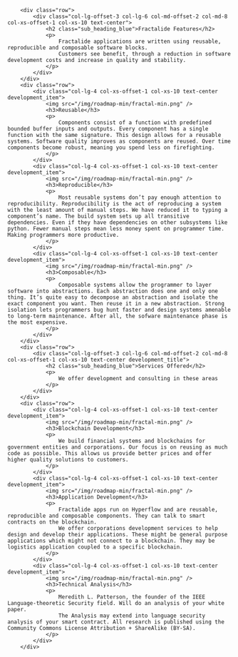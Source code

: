         <div class="row">
            <div class="col-lg-offset-3 col-lg-6 col-md-offset-2 col-md-8 col-xs-offset-1 col-xs-10 text-center">
                <h2 class="sub_heading_blue">Fractalide Features</h2>
                <p>
                    Fractalide applications are written using reusable, reproducible and composable software blocks.
                    Customers see benefit, through a reduction in software development costs and increase in quality and stability.
                </p>
            </div>
        </div>
        <div class="row">
            <div class="col-lg-4 col-xs-offset-1 col-xs-10 text-center development_item">
                <img src="/img/roadmap-min/fractal-min.png" />
                <h3>Reusable</h3>
                <p>
                    Components consist of a function with predefined bounded buffer inputs and outputs. Every component has a single function with the same signature. This design allows for a reusable systems. Software quality improves as components are reused. Over time components become robust, meaning you spend less on firefighting.
                </p>
            </div>
            <div class="col-lg-4 col-xs-offset-1 col-xs-10 text-center development_item">
                <img src="/img/roadmap-min/fractal-min.png" />
                <h3>Reproducible</h3>
                <p>
                    Most reusable systems don’t pay enough attention to reproducibility. Reproducibility is the act of reproducing a system with the least amount of manual steps. We have reduced it to typing a component’s name. The build system sets up all transitive dependencies. Even if they have dependencies on other subsystems like python. Fewer manual steps mean less money spent on programmer time. Making programmers more productive.
                </p>
            </div>
            <div class="col-lg-4 col-xs-offset-1 col-xs-10 text-center development_item">
                <img src="/img/roadmap-min/fractal-min.png" />
                <h3>Composable</h3>
                <p>
                    Composable systems allow the programmer to layer software into abstractions. Each abstraction does one and only one thing. It’s quite easy to decompose an abstraction and isolate the exact component you want. Then reuse it in a new abstraction. Strong isolation lets programmers bug hunt faster and design systems amenable to long-term maintenance. After all, the sofware maintenance phase is the most expensive.
                </p>
            </div>
        </div>
        <div class="row">
            <div class="col-lg-offset-3 col-lg-6 col-md-offset-2 col-md-8 col-xs-offset-1 col-xs-10 text-center development_title">
                <h2 class="sub_heading_blue">Services Offered</h2>
                <p>
                    We offer development and consulting in these areas
                </p>
            </div>
        </div>
        <div class="row">
            <div class="col-lg-4 col-xs-offset-1 col-xs-10 text-center development_item">
                <img src="/img/roadmap-min/fractal-min.png" />
                <h3>Blockchain Development</h3>
                <p>
                    We build financial systems and blockchains for government entities and corporations. Our focus is on reusing as much code as possible. This allows us provide better prices and offer higher quality solutions to customers.
                </p>
            </div>
            <div class="col-lg-4 col-xs-offset-1 col-xs-10 text-center development_item">
                <img src="/img/roadmap-min/fractal-min.png" />
                <h3>Application Development</h3>
                <p>
                    Fractalide apps run on Hyperflow and are reusable, reproducible and composable components. They can talk to smart contracts on the blockchain.
                    We offer corporations development services to help design and develop their applications. These might be general purpose applications which might not connect to a blockchain. They may be logistics application coupled to a specific blockchain.
                </p>
            </div>
            <div class="col-lg-4 col-xs-offset-1 col-xs-10 text-center development_item">
                <img src="/img/roadmap-min/fractal-min.png" />
                <h3>Technical Analysis</h3>
                <p>
                    Meredith L. Patterson, the founder of the IEEE Language-theoretic Security field. Will do an analysis of your white paper.
                    The Analysis may extend into language security analysis of your smart contract. All research is published using the Community Commons License Attribution + ShareAlike (BY-SA).
                </p>
            </div>
        </div>
